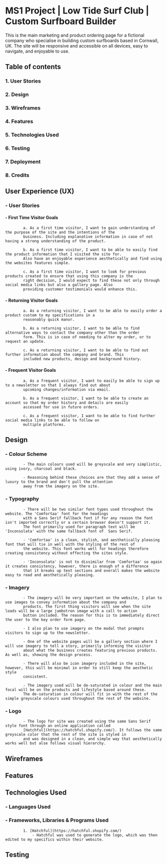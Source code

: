 # MS1 Project | Low Tide Surf Club | Custom Surfboard Builder

<!--Add live link project here-->

This is the main marketing and product ordering page for a fictional company who specialise in building custom surfboards
based in Cornwall, UK. The site will be responsive and accessible on all devices, easy to navigate, and enjoyable to use.

## Table of contents
### 1. User Stories
### 2. Design
### 3. Wireframes
### 4. Features
### 5. Technologies Used
### 6. Testing
### 7. Deployment
### 8. Credits

## User Experience (UX)
### - User Stories
####    - First Time Visitor Goals

            a. As a first time visitor, I want to gain understanding of the purpose of the site and the intentions of the
            business. Including explanative information in case of not having a strong understanding of the product.

            b. As a first time visitor, I want to be able to easily find the product information that I visited the site for.
            Also have an enjoyable experience aesthetically and find using the websites features simple.
            
            c. As a first time visitor, I want to look for previous products created to ensure that using this company is the
            right decision, I would expect to find these not only through social media links but also a gallery page. Also
            providing customer testimonials would enhance this.

####    - Returning Visitor Goals

            a. As a returning visitor, I want to be able to easily order a product custom to my specifications in a
            reasonably quick manor.

            b. As a returning visitor, I want to be able to find alternative ways to contact the company other than the order
            form. This is in case of needing to alter my order, or to request an update.

            c. As a returning visitor, I want to be able to find out further information about the company and brand. This
            included new products, design and background history.

####    - Frequent Visitor Goals

            a. As a frequent visitor, I want to easily be able to sign up to a newsletter so that I always find out about 
            upcoming changes/information via email.

            b. As a frequent visitor, I want to be able to create an account so that my order history and details are easily 
            accessed for use in future orders.

            c. As a frequent visitor, I want to be able to find further social media links to be able to follow on 
            multiple platforms.

## Design
###     - Colour Scheme

            - The main colours used will be greyscale and very simplistic, using ivory, charcoal and black.

            - Reasoning behind these choices are that they add a sense of luxury to the brand and don't pull the attention 
            away from the imagery on the site.

###     - Typography

            - There will be two similar font types used throughout the website. The 'Comfortaa' font for the headings 
            with a Sans Serif fallback font if for any reason the font isn't imported correctly or a certain browser doesn't support it. 
            The font primarily used for paragraph text will be 'Inconsolata' with the same fallback font of  Sans Serif.
            
            - 'Comfortaa' is a clean, stylish, and aesthetically pleasing font that will tie in well with the styling of the rest of
            the website. This font works well for headings therefore creating consistency without effecting the sites style.

            - 'Inconsolata' is not to dissimilar from 'Comfortaa' so again it creates consistency, however, there is enough of a difference
            that it breaks up text sections and overall makes the website easy to read and aesthetically pleasing.

###     - Imagery

            - The imagery will be very important on the website, I plan to use images to convey information about the company and
            products. The first thing visitors will see when the site loads will be a large jumbotron image with a call to action 
            button included. The reason for this is to immediately direct the user to the key order form page.

            - I also plan to use imagery on the modal that prompts visitors to sign up to the newsletter.

            - One of the website pages will be a gallery section where I will use imagery to tell a story, primarily informing the visitor 
            about what the business creates featuring previous products. As well as, showing the design process.

            - There will also be icon imagery included in the site, however, this will be minimal in order to still keep the aesthetic style
            consistent.

            - The imagery used will be de-saturated in colour and the main focal will be on the products and lifestyle based around these. 
            The de-saturation in colour will fit in with the rest of the simple greyscale colours used throughout the rest of the website.

###     - Logo

            - The logo for site was created using the same Sans Serif style font through an online application called 
            [Hatchful](https://hatchful.shopify.com/). It follows the same greyscale color that the rest of the site is styled in 
            and was designed in a clean, and simple way that aesthetically works well but alse follows visual hierarchy.


## Wireframes

## Features

## Technologies Used

###     - Languages Used

###     - Frameworks, Libraries & Programs Used

            1. [Hatchful](https://hatchful.shopify.com/)
                - Hatchful was used to generate the logo, which was then edited to my specifics within their website.

## Testing